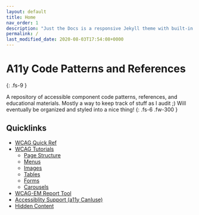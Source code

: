 ```yaml
---
layout: default
title: Home
nav_order: 1
description: "Just the Docs is a responsive Jekyll theme with built-in search that is easily customizable and hosted on GitHub Pages."
permalink: /
last_modified_date: 2020-08-03T17:54:08+0000
---
```


# A11y Code Patterns and References
{: .fs-9 }

A repository of accessible component code patterns, references, and educational materials. Mostly a way to keep track of stuff as I audit ;) Will eventually be organized and styled into a nice thing!
{: .fs-6 .fw-300 }

## Quicklinks

-	[WCAG Quick Ref](https://www.w3.org/WAI/WCAG21/quickref/) 
-	[WCAG Tutorials](https://www.w3.org/WAI/tutorials/page-structure/)
	-	[Page Structure](https://www.w3.org/WAI/tutorials/page-structure/)
	-	[Menus](https://www.w3.org/WAI/tutorials/menus/)
	-	[Images](https://www.w3.org/WAI/tutorials/images/)
	-	[Tables](https://www.w3.org/WAI/tutorials/tables/)
	-	[Forms](https://www.w3.org/WAI/tutorials/forms/)
	-	[Carousels](https://www.w3.org/WAI/tutorials/carousels/)
- 	[WCAG-EM Report Tool](https://www.w3.org/WAI/eval/report-tool/#!/)
- 	[Accessiblity Support (a11y CanIuse)](https://a11ysupport.io/)
- 	[Hidden Content](https://kb.iu.edu/d/arwj)
	
